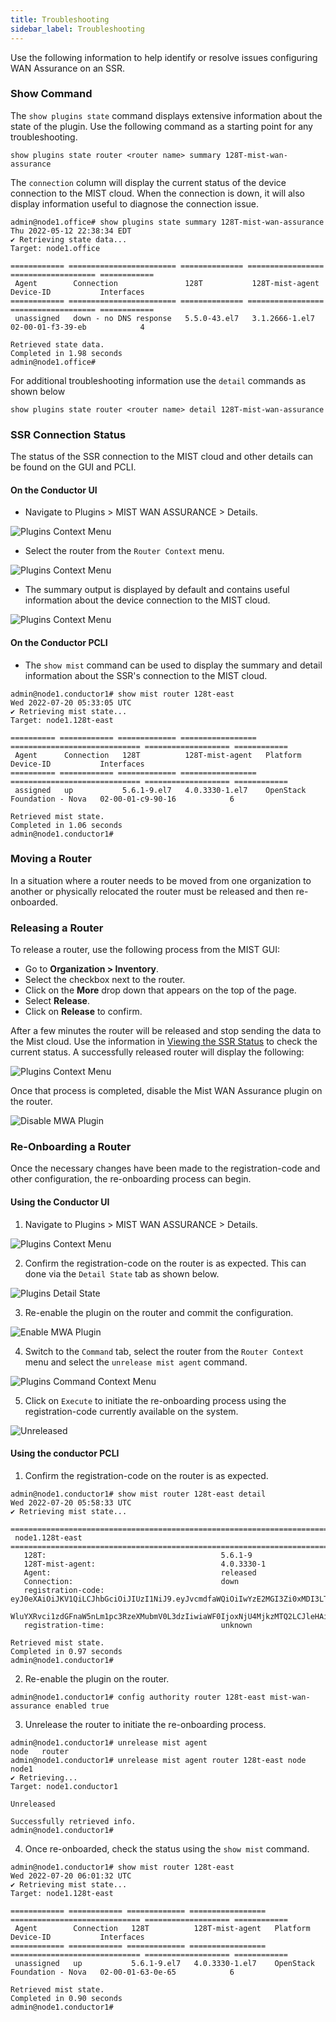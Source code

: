 ```yaml
---
title: Troubleshooting
sidebar_label: Troubleshooting
---
```


Use the following information to help identify or resolve issues configuring WAN Assurance on an SSR.

### Show Command

The `show plugins state` command displays extensive information about the state of the plugin. Use the following command as a starting point for any troubleshooting.

`show plugins state router <router name> summary 128T-mist-wan-assurance`

The `connection` column will display the current status of the device connection to the MIST cloud. When the connection is down, it will also display information useful to diagnose the connection issue.

```
admin@node1.office# show plugins state summary 128T-mist-wan-assurance
Thu 2022-05-12 22:38:34 EDT
✔ Retrieving state data...
Target: node1.office

============ ======================== ============== ================= =================== ============
 Agent        Connection               128T           128T-mist-agent   Device-ID           Interfaces
============ ======================== ============== ================= =================== ============
 unassigned   down - no DNS response   5.5.0-43.el7   3.1.2666-1.el7    02-00-01-f3-39-eb            4

Retrieved state data.
Completed in 1.98 seconds
admin@node1.office#
```

For additional troubleshooting information use the `detail` commands as shown below

`show plugins state router <router name> detail 128T-mist-wan-assurance`

### SSR Connection Status

The status of the SSR connection to the MIST cloud and other details can be found on the GUI and PCLI.

#### On the Conductor UI

* Navigate to Plugins > MIST WAN ASSURANCE > Details.

 ![Plugins Context Menu](/img/wana_plugin_detail.png)

* Select the router from the `Router Context` menu.

 ![Plugins Context Menu](/img/wana_plugin_context.png)

* The summary output is displayed by default and contains useful information about the device connection to the MIST cloud.

 ![Plugins Context Menu](/img/wana_plugin_state.png)

#### On the Conductor PCLI

* The `show mist` command can be used to display the summary and detail information about the SSR's connection to the MIST cloud.

```console
admin@node1.conductor1# show mist router 128t-east
Wed 2022-07-20 05:33:05 UTC
✔ Retrieving mist state...
Target: node1.128t-east

========== ============ ============= ================= ============================= =================== ============
 Agent      Connection   128T          128T-mist-agent   Platform                      Device-ID           Interfaces
========== ============ ============= ================= ============================= =================== ============
 assigned   up           5.6.1-9.el7   4.0.3330-1.el7    OpenStack Foundation - Nova   02-00-01-c9-90-16            6

Retrieved mist state.
Completed in 1.06 seconds
admin@node1.conductor1#
```

### Moving a Router

In a situation where a router needs to be moved from one organization to another or physically relocated the router must be released and then re-onboarded.

### Releasing a Router

To release a router, use the following process from the MIST GUI:

* Go to **Organization > Inventory**.
* Select the checkbox next to the router.
* Click on the **More** drop down that appears on the top of the page.
* Select **Release**.
* Click on **Release** to confirm.

After a few minutes the router will be released and stop sending the data to the Mist cloud. Use the information in  [Viewing the SSR Status](#viewing-the-ssr-status) to check the current status. A successfully released router will display the following:

 ![Plugins Context Menu](/img/wana_plugin_released.png)


Once that process is completed, disable the Mist WAN Assurance plugin on the router.

![Disable MWA Plugin](/img/wana_disabled_mwa.png)

### Re-Onboarding a Router

Once the necessary changes have been made to the registration-code and other configuration, the re-onboarding process can begin.

#### Using the Conductor UI

1. Navigate to Plugins > MIST WAN ASSURANCE > Details.

 ![Plugins Context Menu](/img/wana_plugin_detail.png)

2. Confirm the registration-code on the router is as expected. This can done via the `Detail State` tab as shown below.

 ![Plugins Detail State](/img/wana_plugin_detail_regcode.png)

3. Re-enable the plugin on the router and commit the configuration.

![Enable MWA Plugin](/img/wana_enabled_mwa.png)

4. Switch to the `Command` tab, select the router from the `Router Context` menu and select the `unrelease mist agent` command.

 ![Plugins Command Context Menu](/img/wana_plugin_command_context.png)

5. Click on `Execute` to initiate the re-onboarding process using the registration-code currently available on the system.

 ![Unreleased](/img/wana_unreleased.png)


#### Using the conductor PCLI

1. Confirm the registration-code on the router is as expected.

```console
admin@node1.conductor1# show mist router 128t-east detail
Wed 2022-07-20 05:58:33 UTC
✔ Retrieving mist state...

==============================================================================================================================================================================================================================================================
 node1.128t-east
==============================================================================================================================================================================================================================================================
   128T:                                       5.6.1-9
   128T-mist-agent:                            4.0.3330-1
   Agent:                                      released
   Connection:                                 down
   registration-code:                          eyJ0eXAiOiJKV1QiLCJhbGciOiJIUzI1NiJ9.eyJvcmdfaWQiOiIwYzE2MGI3Zi0xMDI3LTRjZDEtOTIzYi03NDQ1MzRjNGIwNzAiLCJzdmMiOiIxMjhyb3V0ZXIiLCJwcm92aWRlciI6ImF3cyIsImVudiI6InN0YWdpbmciLCJlcHRlcm1fdXJsIjoid3NzOi8vZXAtdGVyb
 WluYXRvci1zdGFnaW5nLm1pc3RzeXMubmV0L3dzIiwiaWF0IjoxNjU4MjkzMTQ2LCJleHAiOjE2ODk4MjkxNDZ9.LVIW0Gx8Q8IIkp0o1J86ZoW3_FytrRDKJEMQdBqABCD
   registration-time:                          unknown

Retrieved mist state.
Completed in 0.97 seconds
admin@node1.conductor1#
```

2. Re-enable the plugin on the router.

```console
admin@node1.conductor1# config authority router 128t-east mist-wan-assurance enabled true
```

3. Unrelease the router to initiate the re-onboarding process.

```console
admin@node1.conductor1# unrelease mist agent
node   router
admin@node1.conductor1# unrelease mist agent router 128t-east node node1
✔ Retrieving...
Target: node1.conductor1

Unreleased

Successfully retrieved info.
admin@node1.conductor1#
```

4. Once re-onboarded, check the status using the `show mist` command.
```console
admin@node1.conductor1# show mist router 128t-east
Wed 2022-07-20 06:01:32 UTC
✔ Retrieving mist state...
Target: node1.128t-east

============ ============ ============= ================= ============================= =================== ============
 Agent        Connection   128T          128T-mist-agent   Platform                      Device-ID           Interfaces
============ ============ ============= ================= ============================= =================== ============
 unassigned   up           5.6.1-9.el7   4.0.3330-1.el7    OpenStack Foundation - Nova   02-00-01-63-0e-65            6

Retrieved mist state.
Completed in 0.90 seconds
admin@node1.conductor1#
```
